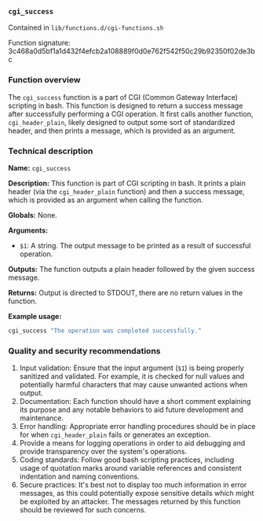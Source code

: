 ### `cgi_success `

Contained in `lib/functions.d/cgi-functions.sh`

Function signature: 3c468a0d5bf1a1d432f4efcb2a108889f0d0e762f542f50c29b92350f02de3bc

### Function overview
The `cgi_success` function is a part of CGI (Common Gateway Interface) scripting in bash. This function is designed to return a success message after successfully performing a CGI operation. It first calls another function, `cgi_header_plain`, likely designed to output some sort of standardized header, and then prints a message, which is provided as an argument.

### Technical description
**Name:**
`cgi_success`

**Description:**
This function is part of CGI scripting in bash. It prints a plain header (via the `cgi_header_plain` function) and then a success message, which is provided as an argument when calling the function.

**Globals:** 
None.

**Arguments:** 
- `$1`: A string. The output message to be printed as a result of successful operation.

**Outputs:**
The function outputs a plain header followed by the given success message. 

**Returns:**
Output is directed to STDOUT, there are no return values in the function.

**Example usage:**
```bash
cgi_success "The operation was completed successfully."
```

### Quality and security recommendations
1. Input validation: Ensure that the input argument (`$1`) is being properly sanitized and validated. For example, it is checked for null values and potentially harmful characters that may cause unwanted actions when output.
2. Documentation: Each function should have a short comment explaining its purpose and any notable behaviors to aid future development and maintenance.
3. Error handling: Appropriate error handling procedures should be in place for when `cgi_header_plain` fails or generates an exception.
4. Provide a means for logging operations in order to aid debugging and provide transparency over the system's operations.
5. Coding standards: Follow good bash scripting practices, including usage of quotation marks around variable references and consistent indentation and naming conventions.
6. Secure practices: It's best not to display too much information in error messages, as this could potentially expose sensitive details which might be exploited by an attacker. The messages returned by this function should be reviewed for such concerns.

